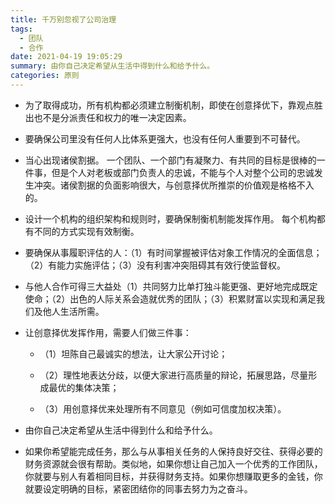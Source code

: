 ```yaml
---
title: 千万别忽视了公司治理
tags:
  - 团队
  - 合作
date: 2021-04-19 19:05:29
summary: 由你自己决定希望从生活中得到什么和给予什么。
categories: 原则
---
```


- 为了取得成功，所有机构都必须建立制衡机制，即使在创意择优下，靠观点胜出也不是分派责任和权力的唯一决定因素。

- 要确保公司里没有任何人比体系更强大，也没有任何人重要到不可替代。

- 当心出现诸侯割据。 一个团队、一个部门有凝聚力、有共同的目标是很棒的一件事，但是个人对老板或部门负责人的忠诚，不能与个人对整个公司的忠诚发生冲突。诸侯割据的负面影响很大，与创意择优所推崇的价值观是格格不入的。

- 设计一个机构的组织架构和规则时，要确保制衡机制能发挥作用。 每个机构都有不同的方式实现有效制衡。

- 要确保从事履职评估的人：（1）有时间掌握被评估对象工作情况的全面信息；（2）有能力实施评估；（3）没有利害冲突阻碍其有效行使监督权。

- 与他人合作可得三大益处（1）共同努力比单打独斗能更强、更好地完成既定使命；（2）出色的人际关系会造就优秀的团队；（3）积累财富以实现和满足我们及他人生活所需。

- 让创意择优发挥作用，需要人们做三件事：

  - （1）坦陈自己最诚实的想法，让大家公开讨论；

  - （2）理性地表达分歧，以便大家进行高质量的辩论，拓展思路，尽量形成最优的集体决策；

  - （3）用创意择优来处理所有不同意见（例如可信度加权决策）。

- 由你自己决定希望从生活中得到什么和给予什么。

- 如果你希望能完成任务，那么与从事相关任务的人保持良好交往、获得必要的财务资源就会很有帮助。类似地，如果你想让自己加入一个优秀的工作团队，你就要与别人有着相同目标，并获得财务支持。如果你想赚取更多的金钱，你就要设定明确的目标，紧密团结你的同事去努力为之奋斗。